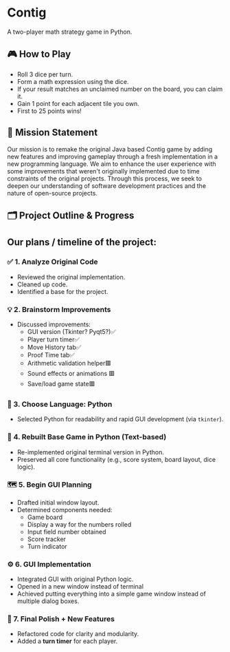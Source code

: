 # Contig 

A two-player math strategy game in Python.

## 🎮 How to Play
- Roll 3 dice per turn.
- Form a math expression using the dice.
- If your result matches an unclaimed number on the board, you can claim it.
- Gain 1 point for each adjacent tile you own.
- First to 25 points wins!

## 📌 Mission Statement
Our mission is to remake the original Java based Contig game by adding new features and improving gameplay through a fresh implementation in a new programming language. We aim to enhance the user experience with some improvements that weren't originally implemented due to time constraints of the original projects. Through this process, we seek to deepen our understanding of software development practices and the nature of open-source projects.
## 🗂️ Project Outline & Progress

## Our plans / timeline of the project:

### ✅ 1. Analyze Original Code
- Reviewed the original implementation.
- Cleaned up code. 
- Identified a base for the project. 

### 💡 2. Brainstorm Improvements
- Discussed improvements:
  - GUI version (Tkinter? Pyqt5?)✅
  - Player turn timer✅
  - Move History tab✅
  - Proof Time tab✅
  - Arithmetic validation helper🟥
  - Sound effects or animations 🟥
  - Save/load game state🟥

### 🐍 3. Choose Language: Python
- Selected Python for readability and rapid GUI development (via `tkinter`).

### 🔧 4. Rebuilt Base Game in Python (Text-based)
- Re-implemented original terminal version in Python.
- Preserved all core functionality (e.g., score system, board layout, dice logic).

### 🗺️ 5. Begin GUI Planning
- Drafted initial window layout.
- Determined components needed:
  - Game board 
  - Display a way for the numbers rolled 
  - Input field number obtained
  - Score tracker
  - Turn indicator

### ⚙️ 6. GUI Implementation
- Integrated GUI with original Python logic.
- Opened in a new window instead of terminal
- Achieved putting everything into a simple game window instead of multiple dialog boxes. 

### 🧼 7. Final Polish + New Features
- Refactored code for clarity and modularity.
- Added a **turn timer** for each player.
